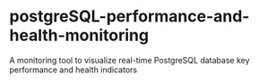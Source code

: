 # postgreSQL-performance-and-health-monitoring
A monitoring tool to visualize real-time PostgreSQL database key performance and health indicators
